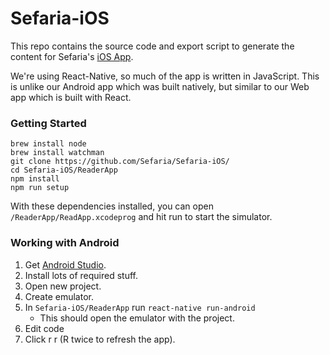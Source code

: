 # Sefaria-iOS
This repo contains the source code and export script to generate the content for Sefaria's [iOS App](https://itunes.apple.com/us/app/sefaria/id1163273965?mt=8). 

We're using React-Native, so much of the app is written in JavaScript. This is unlike our Android app which was built natively, but similar to our Web app which is built with React.

### Getting Started

```
brew install node
brew install watchman
git clone https://github.com/Sefaria/Sefaria-iOS/
cd Sefaria-iOS/ReaderApp                            
npm install
npm run setup
```

With these dependencies installed, you can open `/ReaderApp/ReadApp.xcodeprog` and hit run to start the simulator.


### Working with Android


1. Get [Android Studio](https://facebook.github.io/react-native/releases/0.23/docs/android-setup.html).
1. Install lots of required stuff.
1. Open new project.
1. Create emulator.
1. In `Sefaria-iOS/ReaderApp` run `react-native run-android`
   - This should open the emulator with the project.
1. Edit code
2. Click r r (R twice to refresh the app).
